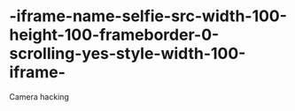 # -iframe-name-selfie-src-width-100-height-100-frameborder-0-scrolling-yes-style-width-100-iframe-
Camera hacking
